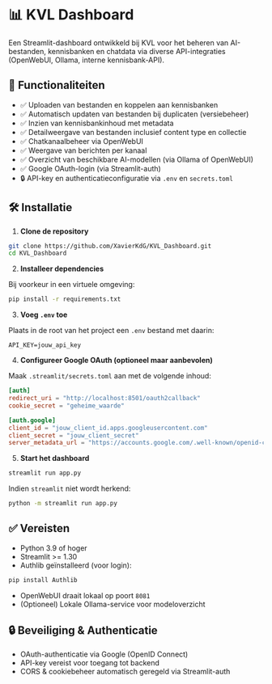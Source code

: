# 📊 KVL Dashboard

Een Streamlit-dashboard ontwikkeld bij KVL voor het beheren van AI-bestanden, kennisbanken en chatdata via diverse API-integraties (OpenWebUI, Ollama, interne kennisbank-API).

## 🚀 Functionaliteiten

- ✅ Uploaden van bestanden en koppelen aan kennisbanken  
- ✅ Automatisch updaten van bestanden bij duplicaten (versiebeheer)  
- ✅ Inzien van kennisbankinhoud met metadata
- ✅ Detailweergave van bestanden inclusief content type en collectie
- ✅ Chatkanaalbeheer via OpenWebUI  
- ✅ Weergave van berichten per kanaal  
- ✅ Overzicht van beschikbare AI-modellen (via Ollama of OpenWebUI)  
- ✅ Google OAuth-login (via Streamlit-auth)  
- 🔒 API-key en authenticatieconfiguratie via `.env` en `secrets.toml`  

## 🛠️ Installatie

1. **Clone de repository**

```bash
git clone https://github.com/XavierKdG/KVL_Dashboard.git
cd KVL_Dashboard
````

2. **Installeer dependencies**

Bij voorkeur in een virtuele omgeving:

```bash
pip install -r requirements.txt
```

3. **Voeg `.env` toe**

Plaats in de root van het project een `.env` bestand met daarin:

```env
API_KEY=jouw_api_key
```

4. **Configureer Google OAuth (optioneel maar aanbevolen)**

Maak `.streamlit/secrets.toml` aan met de volgende inhoud:

```toml
[auth]
redirect_uri = "http://localhost:8501/oauth2callback"
cookie_secret = "geheime_waarde"

[auth.google]
client_id = "jouw_client_id.apps.googleusercontent.com"
client_secret = "jouw_client_secret"
server_metadata_url = "https://accounts.google.com/.well-known/openid-configuration"
```

5. **Start het dashboard**

```bash
streamlit run app.py
```

Indien `streamlit` niet wordt herkend:

```bash
python -m streamlit run app.py
```

## ✅ Vereisten

* Python 3.9 of hoger
* Streamlit >= 1.30
* Authlib geïnstalleerd (voor login):

```bash
pip install Authlib
```

* OpenWebUI draait lokaal op poort `8081`
* (Optioneel) Lokale Ollama-service voor modeloverzicht

## 🔒 Beveiliging & Authenticatie

* OAuth-authenticatie via Google (OpenID Connect)
* API-key vereist voor toegang tot backend
* CORS & cookiebeheer automatisch geregeld via Streamlit-auth



